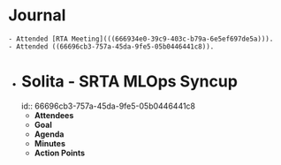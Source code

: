 # Journal
	- Attended [RTA Meeting](((666934e0-39c9-403c-b79a-6e5ef697de5a))).
	- Attended ((66696cb3-757a-45da-9fe5-05b0446441c8)).
- # Solita - SRTA MLOps Syncup
  id:: 66696cb3-757a-45da-9fe5-05b0446441c8
	- **Attendees**
	- **Goal**
	- **Agenda**
	- **Minutes**
	- **Action Points**